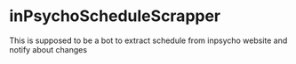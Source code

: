 # inPsychoScheduleScrapper
This is supposed to be a bot to extract schedule from inpsycho website and notify about changes
